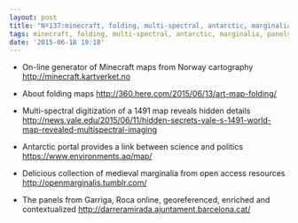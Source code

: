 ```yaml
---
layout: post
title: "Nº137:minecraft, folding, multi-spectral, antarctic, marginalia, panels"
tags: minecraft, folding, multi-spectral, antarctic, marginalia, panels
date: '2015-06-18 19:18'
---
```


* On-line generator of Minecraft maps from Norway cartography
  http://minecraft.kartverket.no

* About folding maps
  http://360.here.com/2015/06/13/art-map-folding/

* Multi-spectral digitization of a 1491 map reveals hidden details
  http://news.yale.edu/2015/06/11/hidden-secrets-yale-s-1491-world-map-revealed-multispectral-imaging

* Antarctic portal provides a link between science and politics
  https://www.environments.aq/map/

* Delicious collection of medieval marginalia from open access resources
  http://openmarginalis.tumblr.com/

* The panels from Garriga, Roca online, georeferenced, enriched and contextualized
  http://darreramirada.ajuntament.barcelona.cat/


